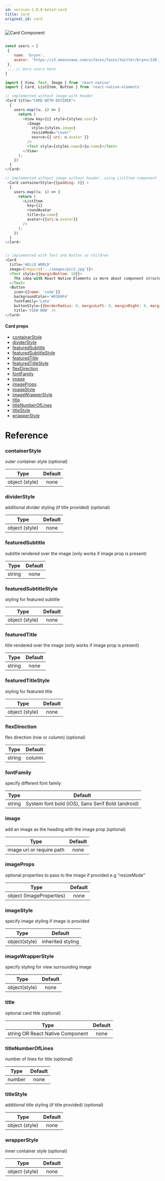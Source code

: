 ```yaml
---
id: version-1.0.0-beta3-card
title: Card
original_id: card
---
```


![Card Component](/react-native-elements/img/card.png)

```js

const users = [
 {
    name: 'brynn',
    avatar: 'https://s3.amazonaws.com/uifaces/faces/twitter/brynn/128.jpg'
 },
 ... // more users here
]

import { View, Text, Image } from 'react-native'
import { Card, ListItem, Button } from 'react-native-elements'

// implemented without image with header
<Card title="CARD WITH DIVIDER">
  {
    users.map((u, i) => {
      return (
        <View key={i} style={styles.user}>
          <Image
            style={styles.image}
            resizeMode="cover"
            source={{ uri: u.avatar }}
          />
          <Text style={styles.name}>{u.name}</Text>
        </View>
      );
    })
  }
</Card>

// implemented without image without header, using ListItem component
 <Card containerStyle={{padding: 0}} >
  {
    users.map((u, i) => {
      return (
        <ListItem
          key={i}
          roundAvatar
          title={u.name}
          avatar={{uri:u.avatar}}
        />
      );
    })
  }
</Card>


// implemented with Text and Button as children
<Card
  title='HELLO WORLD'
  image={require('../images/pic2.jpg')}>
  <Text style={{marginBottom: 10}}>
    The idea with React Native Elements is more about component structure than actual design.
  </Text>
  <Button
    icon={{name: 'code'}}
    backgroundColor='#03A9F4'
    fontFamily='Lato'
    buttonStyle={{borderRadius: 0, marginLeft: 0, marginRight: 0, marginBottom: 0}}
    title='VIEW NOW' />
</Card>

```

#### Card props

  * [containerStyle](#containerstyle)
  * [dividerStyle](#dividerstyle)
  * [featuredSubtitle](#featuredsubtitle)
  * [featuredSubtitleStyle](#featuredsubtitlestyle)
  * [featuredTitle](#featuredtitle)
  * [featuredTitleStyle](#featuredtitlestyle)
  * [flexDirection](#flexdirection)
  * [fontFamily](#fontfamily)
  * [image](#image)
  * [imageProps](#imageprops)
  * [imageStyle](#imagestyle)
  * [imageWrapperStyle](#imagewrapperstyle)
  * [title](#title)
  * [titleNumberOfLines](#titlenumberoflines)
  * [titleStyle](#titlestyle)
  * [wrapperStyle](#wrapperstyle)
  
# Reference 

### containerStyle
  outer container style (optional) 

 | Type    | Default |
 |:-------:|:-------:|
 |  object (style)   |  none |


### dividerStyle
  additional divider styling (if title provided) (optional) 

 | Type    | Default |
 |:-------:|:-------:|
 |  object (style)   |  none |


### featuredSubtitle
  subtitle rendered over the image (only works if image prop is present) 

 | Type    | Default |
 |:-------:|:-------:|
 |  string   |  none |


### featuredSubtitleStyle
  styling for featured subtitle 

 | Type    | Default |
 |:-------:|:-------:|
 |  object (style)   |  none |


### featuredTitle
  title rendered over the image (only works if image prop is present) 

 | Type    | Default |
 |:-------:|:-------:|
 |  string   |  none |


### featuredTitleStyle
  styling for featured title 

 | Type    | Default |
 |:-------:|:-------:|
 |  object (style)   |  none |


### flexDirection
  flex direction (row or column) (optional) 

 | Type    | Default |
 |:-------:|:-------:|
 |  string   |  column |


### fontFamily
  specify different font family 

 | Type    | Default |
 |:-------:|:-------:|
 |  string   |  System font bold (iOS), Sans Serif Bold (android) |


### image
  add an image as the heading with the image prop (optional) 

 | Type    | Default |
 |:-------:|:-------:|
 |  image uri or require path   |  none |


### imageProps
  optional properties to pass to the image if provided e.g "resizeMode" 

 | Type    | Default |
 |:-------:|:-------:|
 |  object (ImageProperties)   |  none |


### imageStyle
  specify image styling if image is provided 

 | Type    | Default |
 |:-------:|:-------:|
 |  object(style)   |  inherited styling |


### imageWrapperStyle
  specify styling for view surrounding image 

 | Type    | Default |
 |:-------:|:-------:|
 |  object(style)   |  none |


### title
  optional card title (optional) 

 | Type    | Default |
 |:-------:|:-------:|
 |  string OR React Native Component   |  none |


### titleNumberOfLines
  number of lines for title (optional) 

 | Type    | Default |
 |:-------:|:-------:|
 |  number   |  none |


### titleStyle
  additional title styling (if title provided) (optional) 

 | Type    | Default |
 |:-------:|:-------:|
 |  object (style)   |  none |


### wrapperStyle
  inner container style (optional) 

 | Type    | Default |
 |:-------:|:-------:|
 |  object (style)   |  none |


